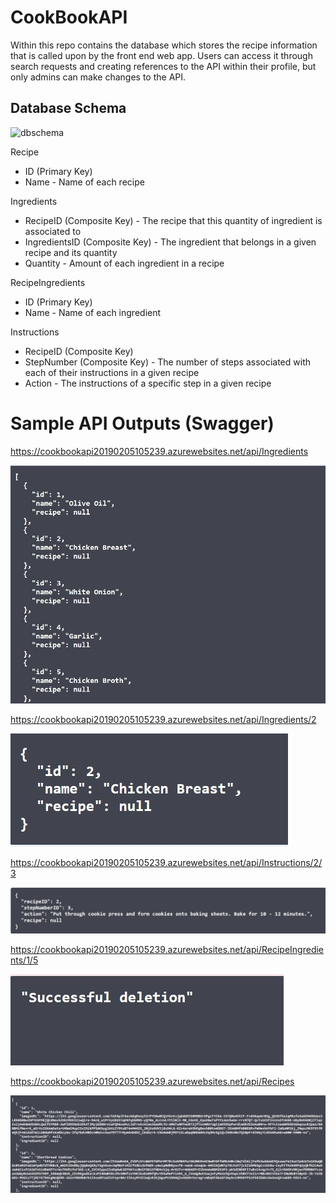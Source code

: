 # CookBookAPI
Within this repo contains the database which stores the recipe information that is called upon by the front end web app. Users can access it through search requests and creating references to the API within their profile, but only admins can make changes to the API.

## Database Schema
![dbschema](https://github.com/mbgoseco/CookBookAPI/blob/master/assets/APIDB_SCHEMA.png)

Recipe
- ID (Primary Key)
- Name - Name of each recipe

Ingredients
- RecipeID (Composite Key) - The recipe that this quantity of ingredient is associated to
- IngredientsID (Composite Key) - The ingredient that belongs in a given recipe and its quantity
- Quantity - Amount of each ingredient in a recipe

RecipeIngredients
- ID (Primary Key)
- Name - Name of each ingredient

Instructions
- RecipeID (Composite Key)
- StepNumber (Composite Key) - The number of steps associated with each of their instructions in a given recipe
- Action - The instructions of a specific step in a given recipe

# Sample API Outputs (Swagger)

https://cookbookapi20190205105239.azurewebsites.net/api/Ingredients


![All Ingredients](https://github.com/KKetter/CookBookAPI/blob/master/assets/api-ingredients.JPG)

https://cookbookapi20190205105239.azurewebsites.net/api/Ingredients/2


![Single Ingredient](https://github.com/KKetter/CookBookAPI/blob/master/assets/api-ingredients-2.JPG)

https://cookbookapi20190205105239.azurewebsites.net/api/Instructions/2/3


![Single Instruction](https://github.com/KKetter/CookBookAPI/blob/master/assets/api-instructions-2-3.JPG)

https://cookbookapi20190205105239.azurewebsites.net/api/RecipeIngredients/1/5


![Recipe Ingredient Deletion](https://github.com/KKetter/CookBookAPI/blob/master/assets/api-recipe-ingredients-1-5.JPG)

https://cookbookapi20190205105239.azurewebsites.net/api/Recipes


![All Recipes](https://github.com/KKetter/CookBookAPI/blob/master/assets/api-recipes.JPG)